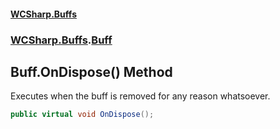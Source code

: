 #### [WCSharp\.Buffs](README.md 'README')
### [WCSharp\.Buffs](WCSharp.Buffs.md 'WCSharp\.Buffs').[Buff](WCSharp.Buffs.Buff.md 'WCSharp\.Buffs\.Buff')

## Buff\.OnDispose\(\) Method

Executes when the buff is removed for any reason whatsoever\.

```csharp
public virtual void OnDispose();
```